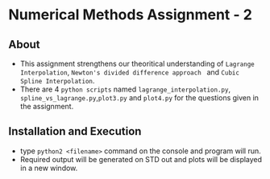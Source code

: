 # Numerical Methods Assignment - 2
## About
* This assignment strengthens our theoritical understanding of `Lagrange Interpolation`, `Newton's divided difference approach ` and `Cubic Spline Interpolation`.
* There are 4 `python scripts` named `lagrange_interpolation.py`, `spline_vs_lagrange.py`,`plot3.py` and `plot4.py` for the questions given in the assignment.

## Installation and Execution
* type `python2 <filename>` command on the console and program will run.
* Required output will be generated on STD out and plots will be displayed in a new window.